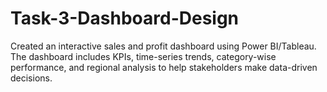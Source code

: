 # Task-3-Dashboard-Design
Created an interactive sales and profit dashboard using Power BI/Tableau. The dashboard includes KPIs, time-series trends, category-wise performance, and regional analysis to help stakeholders make data-driven decisions.
